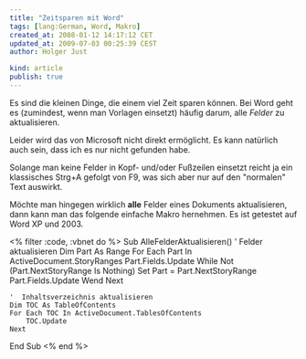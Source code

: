 ```yaml
---
title: "Zeitsparen mit Word"
tags: [lang:German, Word, Makro]
created_at: 2008-01-12 14:17:12 CET
updated_at: 2009-07-03 00:25:39 CEST
author: Holger Just

kind: article
publish: true
---
```


Es sind die kleinen Dinge, die einem viel Zeit sparen können. Bei Word geht es (zumindest, wenn man Vorlagen einsetzt) häufig darum, alle *Felder* zu aktualisieren.

Leider wird das von Microsoft nicht direkt ermöglicht. Es kann natürlich auch sein, dass ich es nur nicht gefunden habe.

Solange man keine Felder in Kopf- und/oder Fußzeilen einsetzt reicht ja ein klassisches Strg+A gefolgt von F9, was sich aber nur auf den "normalen" Text auswirkt.

Möchte man hingegen wirklich **alle** Felder eines Dokuments aktualisieren, dann kann man das folgende einfache Makro hernehmen. Es ist getestet auf Word XP und 2003.


<% filter :code, :vbnet do %>
Sub AlleFelderAktualisieren()
    '  Felder aktualisieren
    Dim Part As Range
    For Each Part In ActiveDocument.StoryRanges
        Part.Fields.Update
        While Not (Part.NextStoryRange Is Nothing)
            Set Part = Part.NextStoryRange
            Part.Fields.Update
        Wend
    Next

    '  Inhaltsverzeichnis aktualisieren
    Dim TOC As TableOfContents
    For Each TOC In ActiveDocument.TablesOfContents
        TOC.Update
    Next
End Sub
<% end %>
